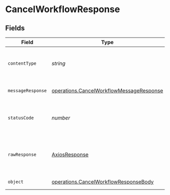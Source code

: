 # CancelWorkflowResponse


## Fields

| Field                                                                                                       | Type                                                                                                        | Required                                                                                                    | Description                                                                                                 |
| ----------------------------------------------------------------------------------------------------------- | ----------------------------------------------------------------------------------------------------------- | ----------------------------------------------------------------------------------------------------------- | ----------------------------------------------------------------------------------------------------------- |
| `contentType`                                                                                               | *string*                                                                                                    | :heavy_check_mark:                                                                                          | HTTP response content type for this operation                                                               |
| `messageResponse`                                                                                           | [operations.CancelWorkflowMessageResponse](../../../sdk/models/operations/cancelworkflowmessageresponse.md) | :heavy_minus_sign:                                                                                          | A confirmation message.                                                                                     |
| `statusCode`                                                                                                | *number*                                                                                                    | :heavy_check_mark:                                                                                          | HTTP response status code for this operation                                                                |
| `rawResponse`                                                                                               | [AxiosResponse](https://axios-http.com/docs/res_schema)                                                     | :heavy_minus_sign:                                                                                          | Raw HTTP response; suitable for custom response parsing                                                     |
| `object`                                                                                                    | [operations.CancelWorkflowResponseBody](../../../sdk/models/operations/cancelworkflowresponsebody.md)       | :heavy_minus_sign:                                                                                          | Error response.                                                                                             |